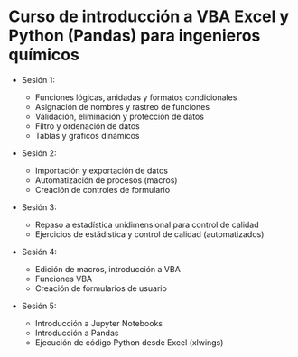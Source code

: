# Curso de introducción a VBA Excel y Python (Pandas) para ingenieros químicos

* Sesión 1:
  * Funciones lógicas, anidadas y formatos condicionales
  * Asignación de nombres y rastreo de funciones
  * Validación, eliminación y protección de datos 
  * Filtro y ordenación de datos
  * Tablas y gráficos dinámicos
  
* Sesión 2:
  * Importación y exportación de datos
  * Automatización de procesos (macros)
  * Creación de controles de formulario

* Sesión 3:
  * Repaso a estadística unidimensional para control de calidad
  * Ejercicios de estádistica  y control de calidad (automatizados)

* Sesión 4:
  * Edición de macros, introducción a VBA
  * Funciones VBA
  * Creación de formularios de usuario

* Sesión 5:
    * Introducción a Jupyter Notebooks
    * Introducción a Pandas
    * Ejecución de código Python desde Excel (xlwings)


  
 

